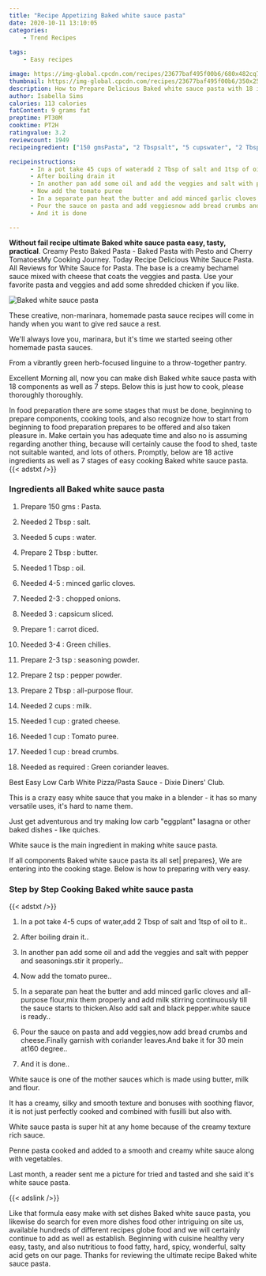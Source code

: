 ```yaml
---
title: "Recipe Appetizing Baked white sauce pasta"
date: 2020-10-11 13:10:05
categories:
    - Trend Recipes
    
tags:
    - Easy recipes

image: https://img-global.cpcdn.com/recipes/23677baf495f00b6/680x482cq70/baked-white-sauce-pasta-recipe-main-photo.jpg
thumbnail: https://img-global.cpcdn.com/recipes/23677baf495f00b6/350x250cq70/baked-white-sauce-pasta-recipe-main-photo.jpg
description: How to Prepare Delicious Baked white sauce pasta with 18 ingredients and 7 stages of easy cooking.
author: Isabella Sims
calories: 113 calories
fatContent: 9 grams fat
preptime: PT30M
cooktime: PT2H
ratingvalue: 3.2
reviewcount: 1949
recipeingredient: ["150 gmsPasta", "2 Tbspsalt", "5 cupswater", "2 Tbspbutter", "1 Tbspoil", "4-5minced garlic cloves", "2-3chopped onions", "3capsicum sliced", "1carrot diced", "3-4Green chilies", "2-3 tspseasoning powder", "2 tsppepper powder", "2 Tbspallpurpose flour", "2 cupsmilk", "1 cupgrated cheese", "1 cupTomato puree", "1 cupbread crumbs", "as requiredGreen coriander leaves"]

recipeinstructions: 
      - In a pot take 45 cups of wateradd 2 Tbsp of salt and 1tsp of oil to it 
      - After boiling drain it 
      - In another pan add some oil and add the veggies and salt with pepper and seasoningsstir it properly 
      - Now add the tomato puree 
      - In a separate pan heat the butter and add minced garlic cloves and allpurpose flourmix them properly and add milk stirring continuously till the sauce starts to thickenAlso add salt and black pepperwhite sauce is ready 
      - Pour the sauce on pasta and add veggiesnow add bread crumbs and cheeseFinally garnish with coriander leavesAnd bake it for 30 mein at160 degree 
      - And it is done

---
```




**Without fail recipe ultimate Baked white sauce pasta easy, tasty, practical**. Creamy Pesto Baked Pasta - Baked Pasta with Pesto and Cherry TomatoesMy Cooking Journey. Today Recipe Delicious White Sauce Pasta. All Reviews for White Sauce for Pasta. The base is a creamy bechamel sauce mixed with cheese that coats the veggies and pasta. Use your favorite pasta and veggies and add some shredded chicken if you like.


![Baked white sauce pasta](https://img-global.cpcdn.com/recipes/23677baf495f00b6/680x482cq70/baked-white-sauce-pasta-recipe-main-photo.jpg "Baked white sauce pasta")



These creative, non-marinara, homemade pasta sauce recipes will come in handy when you want to give red sauce a rest.

We&#39;ll always love you, marinara, but it&#39;s time we started seeing other homemade pasta sauces.

From a vibrantly green herb-focused linguine to a throw-together pantry.


Excellent Morning all, now you can make dish Baked white sauce pasta with 18 components as well as 7 steps. Below this is just how to cook, please thoroughly thoroughly.

In food preparation there are some stages that must be done, beginning to prepare components, cooking tools, and also recognize how to start from beginning to food preparation prepares to be offered and also taken pleasure in. Make certain you has adequate time and also no is assuming regarding another thing, because will certainly cause the food to shed, taste not suitable wanted, and lots of others. Promptly, below are 18 active ingredients as well as 7 stages of easy cooking Baked white sauce pasta.
{{< adstxt />}}

### Ingredients all Baked white sauce pasta


1. Prepare 150 gms : Pasta.

1. Needed 2 Tbsp : salt.

1. Needed 5 cups : water.

1. Prepare 2 Tbsp : butter.

1. Needed 1 Tbsp : oil.

1. Needed 4-5 : minced garlic cloves.

1. Needed 2-3 : chopped onions.

1. Needed 3 : capsicum sliced.

1. Prepare 1 : carrot diced.

1. Needed 3-4 : Green chilies.

1. Prepare 2-3 tsp : seasoning powder.

1. Prepare 2 tsp : pepper powder.

1. Prepare 2 Tbsp : all-purpose flour.

1. Needed 2 cups : milk.

1. Needed 1 cup : grated cheese.

1. Needed 1 cup : Tomato puree.

1. Needed 1 cup : bread crumbs.

1. Needed as required : Green coriander leaves.


Best Easy Low Carb White Pizza/Pasta Sauce - Dixie Diners&#39; Club.

This is a crazy easy white sauce that you make in a blender - it has so many versatile uses, it&#39;s hard to name them.

Just get adventurous and try making low carb &#34;eggplant&#34; lasagna or other baked dishes - like quiches.

White sauce is the main ingredient in making white sauce pasta.


If all components Baked white sauce pasta its all set| prepares}, We are entering into the cooking stage. Below is how to preparing with very easy.

### Step by Step Cooking Baked white sauce pasta

{{< adstxt />}}


1. In a pot take 4-5 cups of water,add 2 Tbsp of salt and 1tsp of oil to it..



1. After boiling drain it..



1. In another pan add some oil and add the veggies and salt with pepper and seasonings.stir it properly..



1. Now add the tomato puree..



1. In a separate pan heat the butter and add minced garlic cloves and all-purpose flour,mix them properly and add milk stirring continuously till the sauce starts to thicken.Also add salt and black pepper.white sauce is ready..



1. Pour the sauce on pasta and add veggies,now add bread crumbs and cheese.Finally garnish with coriander leaves.And bake it for 30 mein at160 degree..



1. And it is done..




White sauce is one of the mother sauces which is made using butter, milk and flour.

It has a creamy, silky and smooth texture and bonuses with soothing flavor, it is not just perfectly cooked and combined with fusilli but also with.

White sauce pasta is super hit at any home because of the creamy texture rich sauce.

Penne pasta cooked and added to a smooth and creamy white sauce along with vegetables.

Last month, a reader sent me a picture for tried and tasted and she said it&#39;s white sauce pasta.


{{< adslink />}}

Like that formula easy make with set dishes Baked white sauce pasta, you likewise do search for even more dishes food other intriguing on site us, available hundreds of different recipes globe food and we will certainly continue to add as well as establish. Beginning with cuisine healthy very easy, tasty, and also nutritious to food fatty, hard, spicy, wonderful, salty acid gets on our page. Thanks for reviewing the ultimate recipe Baked white sauce pasta.
